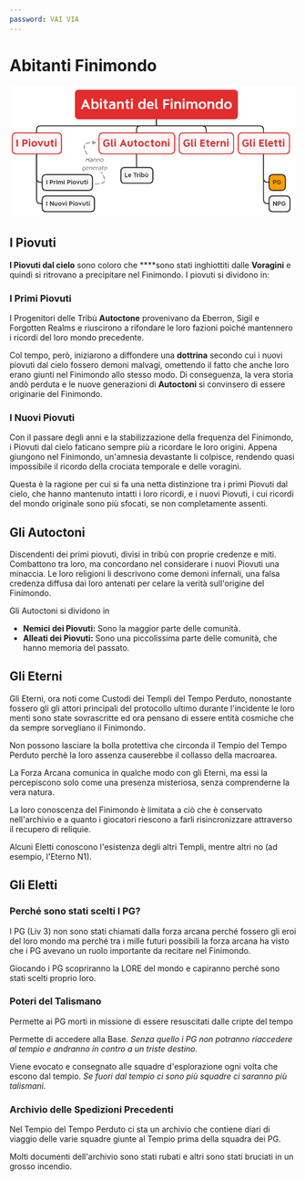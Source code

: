 ```yaml
---
password: VAI VIA
---
```


# Abitanti Finimondo

![abitanti-finimondo.png](../../img/abitanti-finimondo.png)

## I Piovuti

**I Piovuti dal cielo** sono coloro che ****sono stati inghiottiti dalle **Voragini** e quindi si ritrovano a precipitare nel Finimondo. I piovuti si dividono in:

### I Primi Piovuti

I Progenitori delle Tribù **Autoctone** provenivano da Eberron, Sigil e Forgotten Realms e riuscirono a rifondare le loro fazioni poiché mantennero i ricordi del loro mondo precedente.

Col tempo, però, iniziarono a diffondere una **dottrina** secondo cui i nuovi piovuti dal cielo fossero demoni malvagi, omettendo il fatto che anche loro erano giunti nel Finimondo allo stesso modo. Di conseguenza, la vera storia andò perduta e le nuove generazioni di **Autoctoni** si convinsero di essere originarie del Finimondo.

### I Nuovi Piovuti

Con il passare degli anni e la stabilizzazione della frequenza del Finimondo, i Piovuti dal cielo faticano sempre più a ricordare le loro origini. Appena giungono nel Finimondo, un'amnesia devastante li colpisce, rendendo quasi impossibile il ricordo della crociata temporale e delle voragini.

Questa è la ragione per cui si fa una netta distinzione tra i primi Piovuti dal cielo, che hanno mantenuto intatti i loro ricordi, e i nuovi Piovuti, i cui ricordi del mondo originale sono più sfocati, se non completamente assenti.

## Gli Autoctoni

Discendenti dei primi piovuti, divisi in tribù con proprie credenze e miti. Combattono tra loro, ma concordano nel considerare i nuovi Piovuti una minaccia. Le loro religioni li descrivono come demoni infernali, una falsa credenza diffusa dai loro antenati per celare la verità sull'origine del Finimondo.

Gli Autoctoni si dividono in

- **Nemici dei Piovuti:** Sono la maggior parte delle comunità.
- **Alleati dei Piovuti:** Sono una piccolissima parte delle comunità, che hanno memoria del passato.

## Gli Eterni

Gli Eterni, ora noti come Custodi dei Templi del Tempo Perduto, nonostante fossero gli gli attori principali del protocollo ultimo durante l'incidente le loro menti sono state sovrascritte ed ora pensano di essere entità cosmiche che da sempre sorvegliano il Finimondo.

Non possono lasciare la bolla protettiva che circonda il Tempio del Tempo Perduto perchè la loro assenza causerebbe il collasso della macroarea.

La Forza Arcana comunica in qualche modo con gli Eterni, ma essi la percepiscono solo come una presenza misteriosa, senza comprenderne la vera natura.

La loro conoscenza del Finimondo è limitata a ciò che è conservato nell'archivio e a quanto i giocatori riescono a farli risincronizzare attraverso il recupero di reliquie.

Alcuni Eletti conoscono l'esistenza degli altri Templi, mentre altri no (ad esempio, l'Eterno N1).

## Gli Eletti

### Perché sono stati scelti I PG?

I PG (Liv 3) non sono stati chiamati dalla forza arcana perché fossero gli eroi del loro mondo ma perché tra i mille futuri possibili la forza arcana ha visto che i PG avevano un ruolo importante da recitare nel Finimondo.

Giocando i PG scopriranno la LORE del mondo e capiranno perché sono stati scelti proprio loro.

### Poteri del Talismano

Permette ai PG morti in missione di essere resuscitati dalle cripte del tempo

Permette di accedere alla Base. *Senza quello i PG non potranno riaccedere al tempio e andranno in contro a un triste destino.*

Viene evocato e consegnato alle squadre d'esplorazione ogni volta che escono dal tempio. *Se fuori dal tempio ci sono più squadre ci saranno più talismani.*

### Archivio delle Spedizioni Precedenti

Nel Tempio del Tempo Perduto ci sta un archivio che contiene diari di viaggio delle varie squadre giunte al Tempio prima della squadra dei PG.

Molti documenti dell'archivio sono stati rubati e altri sono stati bruciati in un grosso incendio.